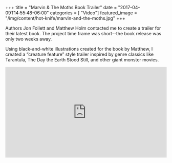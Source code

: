 +++
title = "Marvin & The Moths Book Trailer"
date = "2017-04-09T14:55:48-06:00"
categories = [ "Video"]
featured_image = "/img/content/hot-knife/marvin-and-the-moths.jpg"
+++

Authors Jon Follett and Matthew Holm contacted me to create a trailer for their latest book. The project time frame was short--the book release was only two weeks away. <!--more-->

Using black-and-white illustrations created for the book by Matthew, I created a “creature feature” style trailer inspired by genre classics like Tarantula, The Day the Earth Stood Still, and other giant monster movies.

<div class="post-media">
    <style>.embed-container { position: relative; padding-bottom: 56.25%; height: 0; overflow: hidden; max-width: 100%; height: auto; } .embed-container iframe, .embed-container object, .embed-container embed { position: absolute; top: 0; left: 0; width: 100%; height: 100%; }</style><div class='embed-container'><iframe src="https://player.vimeo.com/video/183347030" width="1280" height="720" frameborder="0" webkitallowfullscreen mozallowfullscreen allowfullscreen></iframe></div>
</div> 

